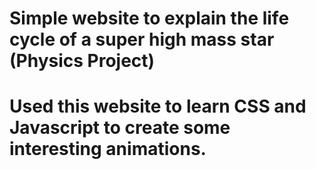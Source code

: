 # Simple website to explain the life cycle of a super high mass star (Physics Project)
# Used this website to learn CSS and Javascript to create some interesting animations.
